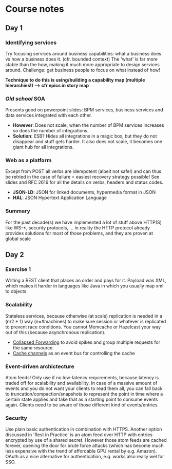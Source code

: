 # Course notes

## Day 1

### Identifying services
Try focusing services around business capabilities: what a business does vs how a business does it. (cfr. bounded context)
The 'what' is far more stable than the how, making it much more appropriate to design services around.
Challenge: get business people to focus on what instead of how!

**Technique to do this is using/building a capability map (multiple hierarchies!) --> cfr epics in story map**

### *Old school* SOA
Presents good on powerpoint slides: BPM services, business services and data services integrated with each other.
 - **However**: Does not scale, when the number of BPM services increases so does the number of integrations.
 - **Solution**: ESB? Hides all integrations in a magic box, but they do not disappear and stuff gets harder.
It also does not scale, it becomes one giant hub for all integrations.

### Web as a platform
Except from POST all verbs are idempotent (albeit not safe!) and can thus be retried in the case of failure = easiest recovery strategy possible!
See slides and RFC 2616 for all the details on verbs, headers and status codes.
 - **JSON-LD**: JSON for linked documents, hypermedia format in JSON
 - **HAL**: JSON Hypertext Application Language

### Summary
For the past decade(s) we have implemented a lot of stuff above HTTP(S) like WS-*, security protocols, ...
In reality the HTTP protocol already provides solutions for most of those problems, and they are proven at global scale

## Day 2

### Exercise 1
Writing a REST client that places an order and pays for it. Payload was XML, which makes it harder in languages like Java
in which you usually map xml to objects

### Scalability
Stateless services, because otherwise (at scale) replication is needed in a (n/2 + 1) way (n=#machines) to make sure session
or whatever is replicated to prevent race conditions. You cannot Memcache or Hazelcast your way out of this (because 
asynchronous replication).
 - [Collapsed Forwarding](http://wiki.squid-cache.org/Features/CollapsedForwarding) to avoid spikes and group multiple requests for the same resource.
 - [Cache channels](https://github.com/mnot/squid-channels) as an event bus for controlling the cache
 
### Event-driven archictecture
Atom feeds! Only use if no low-latency requirements, because latency is traded off for scalability and availability.
In case of a massive amount of events and you do not want your clients to read them all, you can fall back to
truncation/compaction/snapshots to represent the point in time where a certain state applies and take that as a starting
point to consume events again. Clients need to be aware of those different kind of events/entries.

### Security
Use plain basic authentication in combination with HTTPS. Another option discussed in 'Rest in Practice' is an atom feed over HTTP
with entries encrypted by use of a shared secret. However those atom feeds are cached forever, opening the door for brute force
attacks (which has become much less expensive with the trend of affordable GPU rental by e.g. Amazon).
OAuth as a nice alternative for authentication, e.g. works also really wel for SSO.


